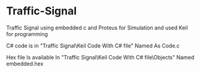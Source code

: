 # Traffic-Signal
Traffic Signal using embedded c and Proteus for Simulation and used Keil for programming 

C# code is in  "Traffic Signal\Keil Code With C# file" Named As Code.c

Hex file Is available In "Traffic Signal\Keil Code With C# file\Objects" Named embedded.hex
